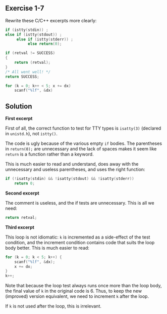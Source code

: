 ## Exercise 1-7

Rewrite these C/C++ excerpts more clearly:

```c
if (istty(stdin)) ;
else if (istty(stdout)) ;
     else if (istty(stderr)) ;
          else return(0);
```

```c
if (retval != SUCCESS)
{
    return (retval);
}
/* All went well! */
return SUCCESS;
```

```c
for (k = 0; k++ < 5; x += dx)
    scanf("%lf", &dx)
```

## Solution

**First excerpt**

First of all, the correct function to test for TTY types is `isatty(3)` (declared in `unistd.h`), not `istty()`.

The code is ugly because of the various empty `if` bodies. The parentheses in `return(0);` are unnecessary and the lack of spaces makes it seem like `return` is a function rather than a keyword.

This is much easier to read and understand, does away with the unnecessary and useless parentheses, and uses the right function:

```c
if (!isatty(stdin) && !isatty(stdout) && !isatty(stderr))
    return 0;
```

**Second excerpt**

The comment is useless, and the if tests are unnecessary. This is all we need:

```c
return retval;
```

**Third excerpt**

This loop is not idiomatic: `k` is incremented as a side-effect of the test condition, and the increment condition contains code that suits the loop body better. This is much easier to read:

```c
for (k = 0; k < 5; k++) {
    scanf("%lf", &dx);
    x += dx;
}
k++;
```

Note that because the loop test always runs once more than the loop body, the final value of `k` in the original code is 6. Thus, to keep the new (improved) version equivalent, we need to increment `k` after the loop.

If `k` is not used after the loop, this is irrelevant.
